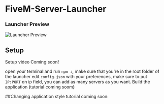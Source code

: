 # FiveM-Server-Launcher

### Launcher Preview

![Launcher Preview](https://cdn.discordapp.com/attachments/731815909928337448/984213151656595557/unknown.png)


## Setup

Setup video Coming soon!

open your terminal and run `npm i`, make sure that you're in the root folder of the launcher
edit `config.json` with your preferences, make sure to put `IP:PORT` on ip field, you can add as many servers as you want.
Build the application (tutorial coming soom)

##Changing application style
tutorial coming soon
